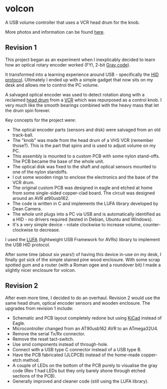 # volcon

A USB volume controller that uses a VCR head drum for the knob.

More photos and information can be found [here][link_clews_volcon].

## Revision 1

This project began as an experiment when I inexplicably decided to learn how an optical rotary encoder worked (FYI, 2-bit [Gray code][link_web_gray_code]).

It transformed into a learning experience around USB - specifically the [HID protocol][link_web_hid]. Ultimately I ended up with a simple gadget that now sits on my desk and allows me to control the PC volume.

A salvaged optical encoder was used to detect rotation along with a reclaimed [head drum][link_web_head_drum] from a [VCR][link_web_vcr] which was repurposed as a control knob. I very much like the smooth bearings combined with the heavy mass that let the drum spin forever.

Key concepts for the project were:

* The optical encoder parts (sensors and disk) were salvaged from an old track-ball.
* The "knob" was made from the head drum of a VHS VCR (remember those?). This is the part that spins and is used to adjust volume on my PC.
* This assembly is mounted to a custom PCB with some nylon stand-offs. The PCB became the base of the whole unit.
* The optical disk was fixed to the shaft and optical sensors mounted to one of the nylon standoffs.
* I cut some wooden rings to enclose the electronics and the base of the VCR drum.
* The original custom PCB was designed in eagle and etched at home from some single-sided copper-clad board. The circuit was designed around an AVR at90usb162.
* The code is written in C and implements the LUFA library developed by Dean Camera.
* The whole unit plugs into a PC via USB and is automatically identified as a HID - no drivers required (tested in Debian, Ubuntu and Windows).
* It's a very simple device - rotate clockwise to increase volume, counter-clockwise to decrease.

I used the [LUFA][link_web_lufa] (lightweight USB Framework for AVRs) library to implement the USB HID protocol.

After some time (about six years!) of having this device in-use on my desk, I finally got sick of the simple stained pine wood enclosure. With some scrap spotted gum and a router (with a Roman ogee and a roundover bit) I made a slightly nicer enclosure for volcon.

## Revision 2

After even more time, I decided to do an overhaul. Revision 2 would use the same head drum, optical encoder sensors and wooden enclosure. The upgrades from revision 1 include:
* Schematic and PCB layout completely redone but using [KiCad][link_web_kicad] instead of Eagle.
* Microcontroller changed from an AT90usb162 AVR to an ATmega32U4.
* Remove the serial Tx/Rx connector.
* Remove the reset tact-switch.
* Use smd components instead of through-hole.
* Connect with a USB type C connector instead of a USB type B.
* Have the PCB fabricated (JLCPCB) instead of the home-made copper-etch method.
* A couple of LEDs on the bottom of the PCB purely to visualise the gray code (Rev 1 had LEDs but they only barely shone through etched sections of the PCB).
* Generally improved and cleaner code (still using the LUFA library).


[link_image_volcon]:volcon.jpg

[link_clews_volcon]:https://clews.pro/projects/volcon.php

[link_web_gray_code]:https://en.wikipedia.org/wiki/Gray_code
[link_web_head_drum]:https://en.wikipedia.org/wiki/File:Kopftrommel_2.jpg
[link_web_hid]:https://en.wikipedia.org/wiki/USB_human_interface_device_class
[link_web_kicad]:https://www.kicad.org/
[link_web_lufa]:http://fourwalledcubicle.com/LUFA.php
[link_web_vcr]:https://en.wikipedia.org/wiki/Videocassette_recorder
